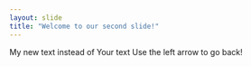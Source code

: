 ```yaml
---
layout: slide
title: "Welcome to our second slide!"
---
```

My new text instead of Your text
Use the left arrow to go back!
